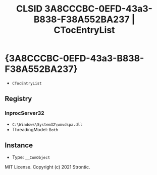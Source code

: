 ﻿---
title: "CLSID 3A8CCCBC-0EFD-43a3-B838-F38A552BA237 | CTocEntryList"
excerpt: What is COM-Object CLSID 3A8CCCBC-0EFD-43a3-B838-F38A552BA237?
---

# {3A8CCCBC-0EFD-43a3-B838-F38A552BA237}

* `CTocEntryList`

## Registry


### InprocServer32

* `C:\Windows\System32\wmvdspa.dll`
* ThreadingModel: `Both`

## Instance

* Type: `__ComObject`

MIT License. Copyright (c) 2021 Strontic.


